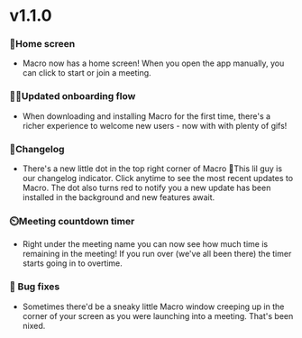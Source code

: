 # v1.1.0

### 🏡Home screen

- Macro now has a home screen! When you open the app manually, you can click to start or join a meeting.

### 🏄‍♀️Updated onboarding flow

- When downloading and installing Macro for the first time, there's a richer experience to welcome new users - now with with plenty of gifs!

### 📝Changelog

- There's a new little dot in the top right corner of Macro 👀This lil guy is our changelog indicator. Click anytime to see the most recent updates to Macro. The dot also turns red to notify you a new update has been installed in the background and new features await.

### ⏲️Meeting countdown timer

- Right under the meeting name you can now see how much time is remaining in the meeting! If you run over (we've all been there) the timer starts going in to overtime.

### 🐛 Bug fixes

- Sometimes there'd be a sneaky little Macro window creeping up in the corner of your screen as you were launching into a meeting. That's been nixed.
